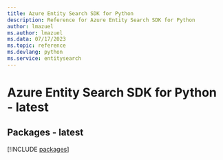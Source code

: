 ```yaml
---
title: Azure Entity Search SDK for Python
description: Reference for Azure Entity Search SDK for Python
author: lmazuel
ms.author: lmazuel
ms.data: 07/17/2023
ms.topic: reference
ms.devlang: python
ms.service: entitysearch
---
```

# Azure Entity Search SDK for Python - latest
## Packages - latest
[!INCLUDE [packages](entity-search-index.md)]